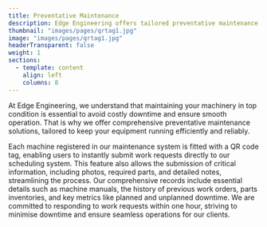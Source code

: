 ```yaml
---
title: Preventative Maintenance
description: Edge Engineering offers tailored preventative maintenance solutions to keep your machinery running smoothly and efficiently. With QR code tagging for instant work requests and detailed records, we ensure fast responses and minimal downtime.
thumbnail: "images/pages/qrtag1.jpg"
image: "images/pages/qrtag1.jpg"
headerTransparent: false
weight: 1
sections:
  - template: content
    align: left
    columns: 8
---
```


At Edge Engineering, we understand that maintaining your machinery in top condition is essential to avoid costly downtime and ensure smooth operation. That is why we offer comprehensive preventative maintenance solutions, tailored to keep your equipment running efficiently and reliably.

Each machine registered in our maintenance system is fitted with a QR code tag, enabling users to instantly submit work requests directly to our scheduling system. This feature also allows the submission of critical information, including photos, required parts, and detailed notes, streamlining the process. Our comprehensive records include essential details such as machine manuals, the history of previous work orders, parts inventories, and key metrics like planned and unplanned downtime. We are committed to responding to work requests within one hour, striving to minimise downtime and ensure seamless operations for our clients.
